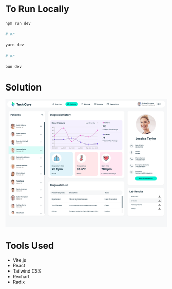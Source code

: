 # To Run Locally

```bash
npm run dev

# or

yarn dev

# or

bun dev
```

# Solution

![Solution](./public/solution-screenshot.png)

# Tools Used

- Vite.js
- React
- Tailwind CSS
- Rechart
- Radix

